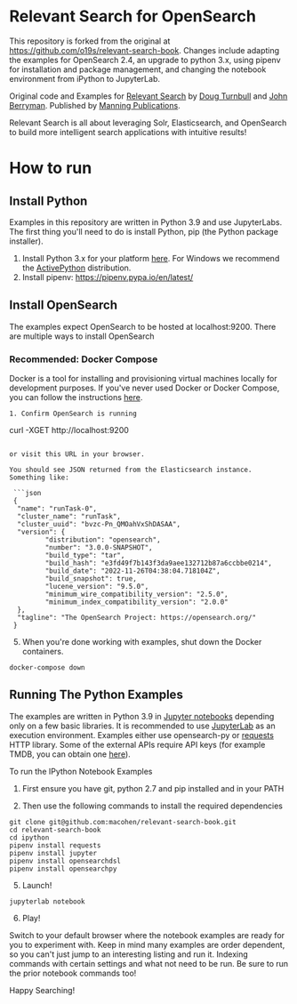 # Relevant Search for OpenSearch

This repository is forked from the original at https://github.com/o19s/relevant-search-book. Changes include adapting the examples for OpenSearch 2.4, an upgrade to python 3.x, using pipenv for installation and package management, and changing the notebook environment from iPython to JupyterLab.

Original code and Examples for [Relevant Search](http://manning.com/turnbull) by [Doug Turnbull](http://github.com/softwaredoug) and [John Berryman](http://github.com/jnbrymn). Published by [Manning Publications](http://manning.com).

Relevant Search is all about leveraging Solr, Elasticsearch, and OpenSearch to build more intelligent search applications with intuitive results!

# How to run

## Install Python

Examples in this repository are written in Python 3.9 and use JupyterLabs. The first thing you'll need to do is install Python, pip (the Python package installer).

1. Install Python 3.x for your platform [here](https://www.python.org/downloads/). For Windows we recommend the [ActivePython](http://www.activestate.com/activepython) distribution.
2. Install pipenv: https://pipenv.pypa.io/en/latest/

## Install OpenSearch

The examples expect OpenSearch to be hosted at localhost:9200. There are multiple ways to install OpenSearch

### Recommended: Docker Compose

Docker is a tool for installing and provisioning virtual machines locally for development purposes. If you've never used Docker or Docker Compose, you can follow the instructions [here](https://opensearch.org/downloads.html). 

   ```
1. Confirm OpenSearch is running

  ```
  curl -XGET http://localhost:9200
  ```
  
  or visit this URL in your browser. 
  
  You should see JSON returned from the Elasticsearch instance. Something like:

   ```json
   {
	"name": "runTask-0",
	"cluster_name": "runTask",
	"cluster_uuid": "bvzc-Pn_QMOahVxShDASAA",
	"version": {
		   "distribution": "opensearch",
		   "number": "3.0.0-SNAPSHOT",
		   "build_type": "tar",
		   "build_hash": "e3fd49f7b143f3da9aee132712b87a6ccbbe0214",
		   "build_date": "2022-11-26T04:38:04.718104Z",
		   "build_snapshot": true,
		   "lucene_version": "9.5.0",
		   "minimum_wire_compatibility_version": "2.5.0",
		   "minimum_index_compatibility_version": "2.0.0"
	},
	"tagline": "The OpenSearch Project: https://opensearch.org/"
   }
   ```

5. When you're done working with examples, shut down the Docker containers.

  ```
  docker-compose down
  ```

## Running The Python Examples

The examples are written in Python 3.9 in [Jupyter notebooks](https://jupyter-notebook.readthedocs.io/en/stable/) depending only on a few basic libraries. It is recommended to use [JupyterLab](https://jupyterlab.readthedocs.io/en/stable/) as an execution environment. Examples either use opensearch-py or [requests](http://docs.python-requests.org/en/latest/) HTTP library. Some of the external APIs require API keys (for example TMDB, you can obtain one [here](https://www.themoviedb.org/faq/api)).

To run the IPython Notebook Examples

1. First ensure you have git, python 2.7 and pip installed and in your PATH

2. Then use the following commands to install the required dependencies
  ```
  git clone git@github.com:macohen/relevant-search-book.git
  cd relevant-search-book
  cd ipython
  pipenv install requests
  pipenv install jupyter
  pipenv install opensearchdsl
  pipenv install opensearchpy
  ```

5. Launch!

  ```jupyterlab notebook```

6. Play!

Switch to your default browser where the notebook examples are ready for you to experiment with. Keep in mind many examples are order dependent, so you can't just jump to an interesting listing and run it. Indexing commands with certain settings and what not need to be run. Be sure to run the prior notebook commands too!

Happy Searching!

